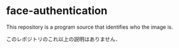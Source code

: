 # face-authentication
This repository is a program source that identifies who the image is.

このレポジトリのこれ以上の説明はありません．

